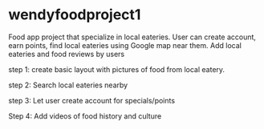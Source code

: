 # wendyfoodproject1
Food app project that specialize in local eateries. User can 
create account, earn points, find local eateries using Google map near them. Add local eateries and food reviews by users

step 1: create basic layout with pictures of food from local eatery.

step 2: Search local eateries nearby

step 3: Let user create account for specials/points

Step 4: Add videos of food history and culture


